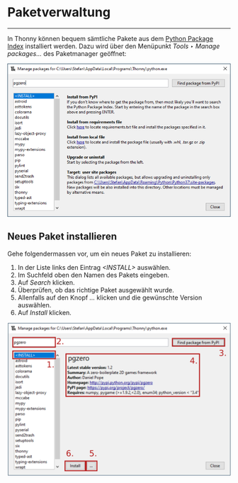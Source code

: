 # Paketverwaltung
---

In Thonny können bequem sämtliche Pakete aus dem [Python Package Index](https://pypi.python.org/pypi?%3Aaction=browse) installiert werden. Dazu wird über den Menüpunkt _Tools ‣ Manage packages…_ des Paketmanager geöffnet:

![Thonny: Pakete installieren](./packages.png)

## Neues Paket installieren

Gehe folgendermassen vor, um ein neues Paket zu installieren:

1. In der Liste links den Eintrag _\<INSTALL>_ auswählen.
2. Im Suchfeld oben den Namen des Pakets eingeben.
3. Auf _Search_ klicken.
4. Überprüfen, ob das richtige Paket ausgewählt wurde.
5. Allenfalls auf den Knopf _…_ klicken und die gewünschte Version auswählen.
6. Auf _Install_ klicken.

![Thonny: Pakete installieren](./packages-install.svg)
